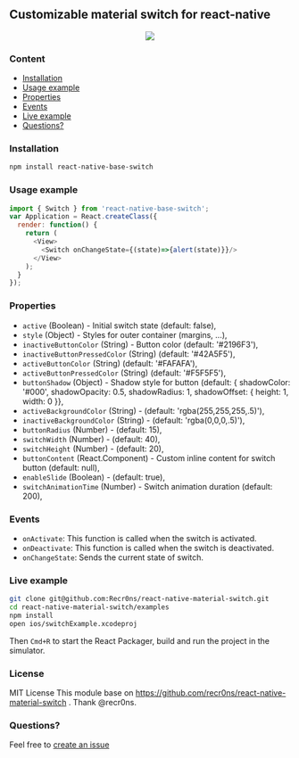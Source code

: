 ## Customizable material switch for react-native
<p align="center">
    <img src ="http://oi57.tinypic.com/2rysl94.jpg" />
</p>

### Content
- [Installation](#installation)
- [Usage example](#usage-example)
- [Properties](#properties)
- [Events](#events)
- [Live example](#live-example)
- [Questions?](#questions)

### Installation
```bash
npm install react-native-base-switch
```

### Usage example
```javascript
import { Switch } from 'react-native-base-switch';
var Application = React.createClass({
  render: function() {
    return (
      <View>
        <Switch onChangeState={(state)=>{alert(state)}}/>
      </View>
    );
  }
});
```

### Properties
* `active` (Boolean) - Initial switch state (default: false),
* `style` (Object) - Styles for outer container (margins, ...),
* `inactiveButtonColor` (String) - Button color  (default: '#2196F3'),
* `inactiveButtonPressedColor` (String) (default: '#42A5F5'),
* `activeButtonColor` (String) (default: '#FAFAFA'),
* `activeButtonPressedColor` (String) (default: '#F5F5F5'),
* `buttonShadow` (Object) - Shadow style for button (default: { shadowColor: '#000', shadowOpacity: 0.5, shadowRadius: 1, shadowOffset: { height: 1, width: 0 }},
* `activeBackgroundColor` (String) - (default: 'rgba(255,255,255,.5)'),
* `inactiveBackgroundColor` (String) - (default: 'rgba(0,0,0,.5)'),
* `buttonRadius` (Number) - (default: 15),
* `switchWidth` (Number) - (default: 40),
* `switchHeight` (Number) - (default: 20),
* `buttonContent` (React.Component) - Custom inline content for switch button (default: null),
* `enableSlide` (Boolean) - (default: true),
* `switchAnimationTime` (Number) - Switch animation duration (default: 200),

### Events
* `onActivate`: This function is called when the switch is activated.
* `onDeactivate`: This function is called when the switch is deactivated.
* `onChangeState`: Sends the current state of switch.

### Live example
```sh
git clone git@github.com:Recr0ns/react-native-material-switch.git
cd react-native-material-switch/examples
npm install
open ios/switchExample.xcodeproj
```
Then `Cmd+R` to start the React Packager, build and run the project in the simulator.

### License
MIT License
This module base on https://github.com/recr0ns/react-native-material-switch . Thank @recr0ns.
### Questions?
Feel free to [create an issue](https://github.com/tiempham/react-native-base-switch/issues)
